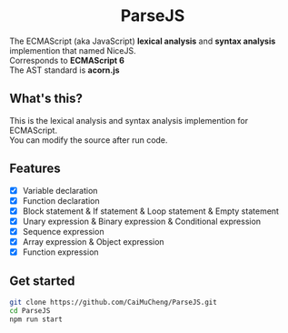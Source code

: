 <h1 align="center">ParseJS</h1>
The ECMAScript (aka JavaScript) <strong>lexical analysis</strong> and <strong>syntax analysis</strong> implemention that named NiceJS. <br/>
Corresponds to <strong>ECMAScript 6</strong> <br/>
The AST standard is <strong>acorn.js</strong>

## What's this?
This is the lexical analysis and syntax analysis implemention for ECMAScript. <br/>
You can modify the source after run code.

## Features
- [x] Variable declaration
- [x] Function declaration
- [x] Block statement & If statement & Loop statement & Empty statement
- [x] Unary expression & Binary expression & Conditional expression
- [x] Sequence expression
- [x] Array expression & Object expression
- [x] Function expression

## Get started
```bash
git clone https://github.com/CaiMuCheng/ParseJS.git
cd ParseJS
npm run start
```